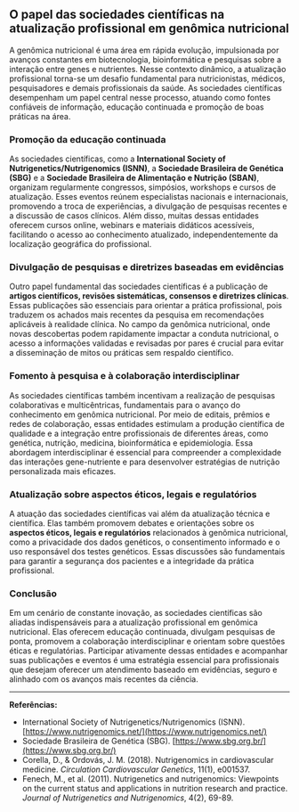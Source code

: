 
## O papel das sociedades científicas na atualização profissional em genômica nutricional

A genômica nutricional é uma área em rápida evolução, impulsionada por avanços constantes em biotecnologia, bioinformática e pesquisas sobre a interação entre genes e nutrientes. Nesse contexto dinâmico, a atualização profissional torna-se um desafio fundamental para nutricionistas, médicos, pesquisadores e demais profissionais da saúde. As sociedades científicas desempenham um papel central nesse processo, atuando como fontes confiáveis de informação, educação continuada e promoção de boas práticas na área.

### Promoção da educação continuada

As sociedades científicas, como a **International Society of Nutrigenetics/Nutrigenomics (ISNN)**, a **Sociedade Brasileira de Genética (SBG)** e a **Sociedade Brasileira de Alimentação e Nutrição (SBAN)**, organizam regularmente congressos, simpósios, workshops e cursos de atualização. Esses eventos reúnem especialistas nacionais e internacionais, promovendo a troca de experiências, a divulgação de pesquisas recentes e a discussão de casos clínicos. Além disso, muitas dessas entidades oferecem cursos online, webinars e materiais didáticos acessíveis, facilitando o acesso ao conhecimento atualizado, independentemente da localização geográfica do profissional.

### Divulgação de pesquisas e diretrizes baseadas em evidências

Outro papel fundamental das sociedades científicas é a publicação de **artigos científicos, revisões sistemáticas, consensos e diretrizes clínicas**. Essas publicações são essenciais para orientar a prática profissional, pois traduzem os achados mais recentes da pesquisa em recomendações aplicáveis à realidade clínica. No campo da genômica nutricional, onde novas descobertas podem rapidamente impactar a conduta nutricional, o acesso a informações validadas e revisadas por pares é crucial para evitar a disseminação de mitos ou práticas sem respaldo científico.

### Fomento à pesquisa e à colaboração interdisciplinar

As sociedades científicas também incentivam a realização de pesquisas colaborativas e multicêntricas, fundamentais para o avanço do conhecimento em genômica nutricional. Por meio de editais, prêmios e redes de colaboração, essas entidades estimulam a produção científica de qualidade e a integração entre profissionais de diferentes áreas, como genética, nutrição, medicina, bioinformática e epidemiologia. Essa abordagem interdisciplinar é essencial para compreender a complexidade das interações gene-nutriente e para desenvolver estratégias de nutrição personalizada mais eficazes.

### Atualização sobre aspectos éticos, legais e regulatórios

A atuação das sociedades científicas vai além da atualização técnica e científica. Elas também promovem debates e orientações sobre os **aspectos éticos, legais e regulatórios** relacionados à genômica nutricional, como a privacidade dos dados genéticos, o consentimento informado e o uso responsável dos testes genéticos. Essas discussões são fundamentais para garantir a segurança dos pacientes e a integridade da prática profissional.

### Conclusão

Em um cenário de constante inovação, as sociedades científicas são aliadas indispensáveis para a atualização profissional em genômica nutricional. Elas oferecem educação continuada, divulgam pesquisas de ponta, promovem a colaboração interdisciplinar e orientam sobre questões éticas e regulatórias. Participar ativamente dessas entidades e acompanhar suas publicações e eventos é uma estratégia essencial para profissionais que desejam oferecer um atendimento baseado em evidências, seguro e alinhado com os avanços mais recentes da ciência.

---
**Referências:**

- International Society of Nutrigenetics/Nutrigenomics (ISNN). [https://www.nutrigenomics.net/](https://www.nutrigenomics.net/)
- Sociedade Brasileira de Genética (SBG). [https://www.sbg.org.br/](https://www.sbg.org.br/)
- Corella, D., & Ordovás, J. M. (2018). Nutrigenomics in cardiovascular medicine. *Circulation Cardiovascular Genetics*, 11(1), e001537.
- Fenech, M., et al. (2011). Nutrigenetics and nutrigenomics: Viewpoints on the current status and applications in nutrition research and practice. *Journal of Nutrigenetics and Nutrigenomics*, 4(2), 69-89.
```